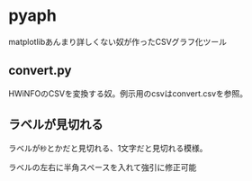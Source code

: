 # pyaph
matplotlibあんまり詳しくない奴が作ったCSVグラフ化ツール

## convert.py
HWiNFOのCSVを変換する奴。例示用のcsvはconvert.csvを参照。

## ラベルが見切れる
ラベルが`秒`とかだと見切れる、1文字だと見切れる模様。

ラベルの左右に半角スペースを入れて強引に修正可能
